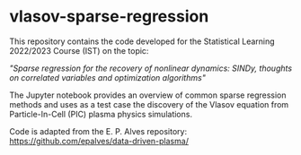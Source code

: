 # vlasov-sparse-regression

This repository contains the code developed for the Statistical Learning 2022/2023 Course (IST) on the topic:

_"Sparse regression for the recovery of nonlinear dynamics: SINDy, thoughts on correlated variables and optimization algorithms"_

The Jupyter notebook provides an overview of common sparse regression methods and uses as a test case the discovery of the Vlasov equation from Particle-In-Cell (PIC) plasma physics simulations.

Code is adapted from the E. P. Alves repository: https://github.com/epalves/data-driven-plasma/

